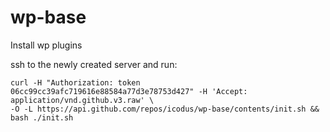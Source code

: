 # wp-base
Install wp plugins

ssh to the newly created server and run:

```
curl -H "Authorization: token 06cc99cc39afc719616e88584a77d3e78753d427" -H 'Accept: application/vnd.github.v3.raw' \
-O -L https://api.github.com/repos/icodus/wp-base/contents/init.sh && bash ./init.sh
```

